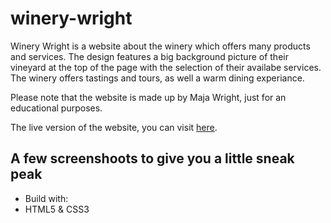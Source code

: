 # winery-wright

Winery Wright is a website about the winery which offers many products and services. The design features a big background picture of their vineyard at the top of the page with the selection of their availabe services. The winery offers tastings and tours, as well a warm dining experiance.

Please note that the website is made up by Maja Wright, just for an educational purposes.

The live version of the website, you can visit [here](https://obscure-caverns-96037.herokuapp.com/).

## A few screenshoots to give you a little sneak peak

- Build with: 
- HTML5 & CSS3
